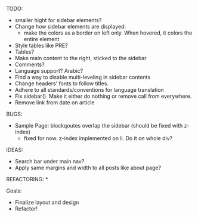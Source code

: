 TODO: 
* smaller hight for sidebar elements? 
* Change how sidebar elements are displayed: 
	* make the colors as a border on left only. When hovered, it colors the entire element
* Style tables like PRE? 
* Tables? 
* Make main content to the right, sticked to the sidebar
* Comments? 
* Language support? Arabic? 
* Find a way to disable multi-leveling in sidebar contents
* Change headers' fonts to follow titles. 
* Adhere to all standards/conventions for language translation
* Fix sidebar(). Make it either do nothing or remove call from everywhere.
* Remove link from date on article

BUGS: 
* Sample Page: blockqoutes overlap the sidebar (should be fixed with z-index)
	* fixed for now. z-index implemented on li. Do it on whole div? 

IDEAS:
* Search bar under main nav?
* Apply same margins and width to all posts like about page?  

REFACTORING:
* 


Goals:
* Finalize layout and design
* Refactor! 